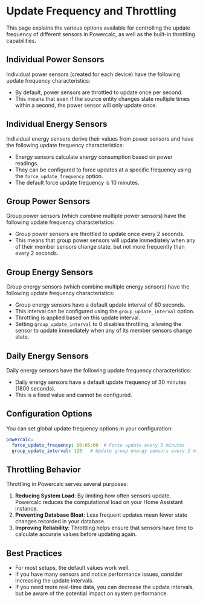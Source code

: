 # Update Frequency and Throttling

This page explains the various options available for controlling the update frequency of different sensors in Powercalc, as well as the built-in throttling capabilities.

## Individual Power Sensors

Individual power sensors (created for each device) have the following update frequency characteristics:

- By default, power sensors are throttled to update once per second.
- This means that even if the source entity changes state multiple times within a second, the power sensor will only update once.

## Individual Energy Sensors

Individual energy sensors derive their values from power sensors and have the following update frequency characteristics:

- Energy sensors calculate energy consumption based on power readings.
- They can be configured to force updates at a specific frequency using the `force_update_frequency` option.
- The default force update frequency is 10 minutes.

## Group Power Sensors

Group power sensors (which combine multiple power sensors) have the following update frequency characteristics:

- Group power sensors are throttled to update once every 2 seconds.
- This means that group power sensors will update immediately when any of their member sensors change state, but not more frequently than every 2 seconds.

## Group Energy Sensors

Group energy sensors (which combine multiple energy sensors) have the following update frequency characteristics:

- Group energy sensors have a default update interval of 60 seconds.
- This interval can be configured using the `group_update_interval` option.
- Throttling is applied based on this update interval.
- Setting `group_update_interval` to 0 disables throttling, allowing the sensor to update immediately when any of its member sensors change state.

## Daily Energy Sensors

Daily energy sensors have the following update frequency characteristics:

- Daily energy sensors have a default update frequency of 30 minutes (1800 seconds).
- This is a fixed value and cannot be configured.

## Configuration Options

You can set global update frequency options in your configuration:

```yaml
powercalc:
  force_update_frequency: 00:05:00  # Force update every 5 minutes
  group_update_interval: 120   # Update group energy sensors every 2 minutes (in seconds)
```

## Throttling Behavior

Throttling in Powercalc serves several purposes:

1. **Reducing System Load**: By limiting how often sensors update, Powercalc reduces the computational load on your Home Assistant instance.
2. **Preventing Database Bloat**: Less frequent updates mean fewer state changes recorded in your database.
3. **Improving Reliability**: Throttling helps ensure that sensors have time to calculate accurate values before updating again.

## Best Practices

- For most setups, the default values work well.
- If you have many sensors and notice performance issues, consider increasing the update intervals.
- If you need more real-time data, you can decrease the update intervals, but be aware of the potential impact on system performance.

